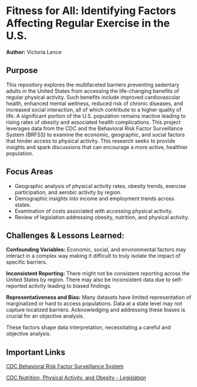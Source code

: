 # Fitness for All: Identifying Factors Affecting Regular Exercise in the U.S.

**Author:** Victoria Lance

## Purpose
This repository explores the multifaceted barriers preventing sedentary adults in the United States from accessing the life-changing benefits of regular physical activity. Such benefits include improved cardiovascular health, enhanced mental wellness, reduced risk of chronic diseases, and increased social interaction, all of which contribute to a higher quality of life. A significant portion of the U.S. population remains inactive leading to rising rates of obesity and associated health complications. This project leverages data from the CDC and the Behavioral Risk Factor Surveillance System (BRFSS) to examine the economic, geographic, and social factors that hinder access to physical activity. This research seeks to provide insights and spark discussions that can encourage a more active, healthier population. 


## Focus Areas
- Geographic analysis of physical activity rates, obesity trends, exercise participation, and aerobic activity by region.
- Demographic insights into income and employment trends across states.
- Examination of costs associated with accessing physical activity.
- Review of legislation addressing obesity, nutrition, and physical activity.


## Challenges & Lessons Learned:
**Confounding Variables:**  Economic, social, and environmental factors may interact in a complex way making it difficult to truly isolate the impact of specific barriers.  

**Inconsistent Reporting:** There might not be consistent reporting across the United States by region. There may also be inconsistent data due to self-reported activity leading to biased findings.

**Representativeness and Bias:**  Many datasets have limited representation of marginalized or hard to access populations. Data at a state level may not capture localized barriers. Acknowledging and addressing these biases is crucial for an objective analysis.

These factors shape data interpretation, necessitating a careful and objective analysis. 


## Important Links
[CDC Behavioral Risk Factor Surveillance System](https://www.cdc.gov/brfss/index.html)

[CDC Nutrition, Physical Activity, and Obesity - Legislation](https://catalog.data.gov/dataset/cdc-nutrition-physical-activity-and-obesity-legislation)

